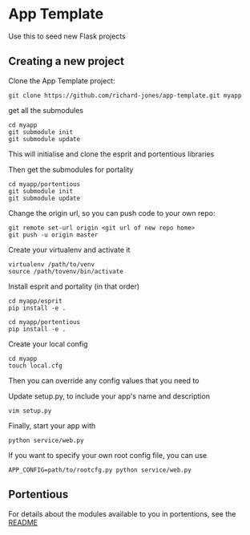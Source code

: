 # App Template

Use this to seed new Flask projects

## Creating a new project

Clone the App Template project:

    git clone https://github.com/richard-jones/app-template.git myapp

get all the submodules

    cd myapp
    git submodule init
    git submodule update

This will initialise and clone the esprit and portentious libraries

Then get the submodules for portality

    cd myapp/portentious
    git submodule init
    git submodule update

Change the origin url, so you can push code to your own repo:

    git remote set-url origin <git url of new repo home>
    git push -u origin master

Create your virtualenv and activate it

    virtualenv /path/to/venv
    source /path/tovenv/bin/activate

Install esprit and portality (in that order)

    cd myapp/esprit
    pip install -e .
    
    cd myapp/portentious
    pip install -e .
    
Create your local config

    cd myapp
    touch local.cfg

Then you can override any config values that you need to

Update setup.py, to include your app's name and description

    vim setup.py

Finally, start your app with

    python service/web.py

If you want to specify your own root config file, you can use

    APP_CONFIG=path/to/rootcfg.py python service/web.py
    
## Portentious

For details about the modules available to you in portentions, see the [README](https://github.com/richard-jones/portentious/blob/master/README.md)
